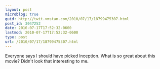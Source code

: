 ```yaml
---
layout: post
microblog: true
guid: http://twit.vmstan.com/2010/07/17/18799475307.html
post_id: 3047252
date: 2010-07-17T17:52:32-0600
lastmod: 2010-07-17T17:52:32-0600
type: post
url: /2010/07/17/18799475307.html
---
```

Everyone says I should have picked Inception. What is so great about this movie? Didn't look that interesting to me.
